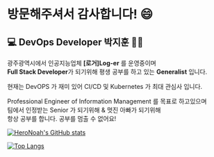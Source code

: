# 방문해주셔서 감사합니다! 😄  

## :computer: DevOps Developer 박지훈 👨‍💻

광주광역시에서 인공지능업체 <b>[로거]Log-er</b> 를 운영중이며  
<b>Full Stack Developer</b>가 되기위해 평생 공부를 하고 있는 <b>Generalist</b> 입니다.


현재는 DevOPS 가 재미 있어 CI/CD 및 Kubernetes 가 최대 관심사 입니다.  

Professional Engineer of Information Management 를 목표로 하고있으며  
팀에서 인정받는 Senior 가 되기위해 & 멋진 아빠가 되기위해  
항상 공부를 합니다. 공부를 멈출 수 없어요!

[![HeroNoah's GitHub stats](https://github-readme-stats.vercel.app/api?username=heronoah&count_private=true&show_icons=true)](https://github.com/HeroNoah/heronoah)

[![Top Langs](https://github-readme-stats.vercel.app/api/top-langs/?username=heronoah&layout=compact&count_private=true&show_icons=true)](https://github.com/HeroNoah/heronoah)

<br />
